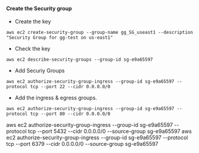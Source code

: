 #### Create the Security group
+ Create the key
```code
aws ec2 create-security-group --group-name gg_SG_useast1 --description "Security Group for gg-test on us-east1"
```
+ Check the key
``` code
aws ec2 describe-security-groups --group-id sg-e9a65597
```
+ Add Securiy Groups

``` code
aws ec2 authorize-security-group-ingress --group-id sg-e9a65597 --protocol tcp --port 22 --cidr 0.0.0.0/0

```
+ Add the ingress & egress groups.
``` code
aws ec2 authorize-security-group-ingress --group-id sg-e9a65597 --protocol tcp --port 80 --cidr 0.0.0.0/0
```
aws ec2 authorize-security-group-ingress --group-id sg-e9a65597 --protocol tcp --port 5432 --cidr 0.0.0.0/0 --source-group sg-e9a65597
aws ec2 authorize-security-group-ingress --group-id sg-e9a65597 --protocol tcp --port 6379 --cidr 0.0.0.0/0 --source-group sg-e9a65597
